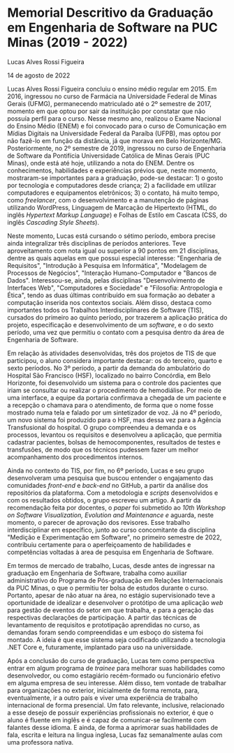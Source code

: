 # Memorial Descritivo da Graduação em Engenharia de Software na PUC Minas (2019 - 2022)

Lucas Alves Rossi Figueira

14 de agosto de 2022

Lucas Alves Rossi Figueira concluiu o ensino médio regular em 2015. Em 2016, ingressou no curso de Farmácia na Universidade Federal de Minas Gerais (UFMG), permanecendo matriculado até o 2º semestre de 2017, momento em que optou por sair da instituição por constatar que não possuía perfil para o curso. Nesse mesmo ano, realizou o Exame Nacional do Ensino Médio (ENEM) e foi convocado para o curso de Comunicação em Mídias Digitais na Universidade Federal da Paraíba (UFPB), mas optou por não fazê-lo em função da distância, já que morava em Belo Horizonte/MG. Posteriormente, no 2º semestre de 2019, ingressou no curso de Engenharia de Software da Pontifícia Universidade Católica de Minas Gerais (PUC Minas), onde está até hoje, utilizando a nota do ENEM. Dentre os conhecimentos, habilidades e experiências prévios que, neste momento, mostraram-se importantes para a graduação, pode-se destacar: 1) o gosto por tecnologia e computadores desde criança; 2) a facilidade em utilizar computadores e equipamentos eletrônicos; 3) o contato, há muito tempo, como _freelancer_, com o desenvolvimento e a manutenção de páginas utilizando WordPress, Linguagem de Marcação de Hipertexto (HTML, do inglês _Hypertext Markup Language_) e Folhas de Estilo em Cascata (CSS, do inglês _Cascading Style Sheets_).

Neste momento, Lucas está cursando o sétimo período, embora precise ainda integralizar três disciplinas de períodos anteriores. Teve aproveitamento com nota igual ou superior a 90 pontos em 21 disciplinas, dentre as quais aquelas em que possui especial interesse: "Engenharia de Requisitos", "Introdução à Pesquisa em Informática", "Modelagem de Processos de Negócios", "Interação Humano-Computador e "Bancos de Dados". Interessou-se, ainda, pelas disciplinas "Desenvolvimento de Interfaces Web",  "Computadores e Sociedade" e "Filosofia: Antropologia e Ética", tendo as duas últimas contribuído em sua formação ao debater a computação inserida nos contextos sociais. Além disso, destaca como importantes todos os Trabalhos Interdisciplinares de Software (TIS), cursados do primeiro ao quinto período, por trazerem a aplicação prática do projeto, especificação e desenvolvimento de um _software_, e o do sexto período, uma vez que permitiu o contato com a pesquisa dentro da área de Engenharia de Software.

Em relação às atividades desenvolvidas, três dos projetos de TIS de que participou, o aluno considera importante destacar: os do terceiro, quarto e sexto períodos. No 3º período, a partir da demanda do ambulatório do Hospital São Francisco (HSF), localizado no bairro Concórdia, em Belo Horizonte, foi desenvolvido um sistema para o controle dos pacientes que iriam se consultar ou realizar o procedimento de hemodiálise. Por meio de uma interface, a equipe da portaria confirmava a chegada de um paciente e a recepção o chamava para o atendimento, de forma que o nome fosse mostrado numa tela e falado por um sintetizador de voz. Já no 4º período, um novo sistema foi produzido para o HSF, mas dessa vez para a Agência Transfusional do hospital. O grupo compreendeu a demanda e os processos, levantou os requisitos e desenvolveu a aplicação, que permitia cadastrar pacientes, bolsas de hemocomponentes, resultados de testes e transfusões, de modo que os técnicos pudessem fazer um melhor acompanhamento dos procedimentos internos.

Ainda no contexto do TIS, por fim, no 6º período, Lucas e seu grupo desenvolveram uma pesquisa que buscou entender o engajamento das comunidades _front-end_ e _back-end_ no GitHub, a partir da análise dos repositórios da plataforma. Com a metodologia e _scripts_ desenvolvidos e com os resultados obtidos, o grupo escreveu um artigo. A partir da recomendação feita por docentes, o _paper_ foi submetido ao _10th Workshop on Software Visualization, Evolution and Maintenance e_ aguarda, neste momento, o parecer de aprovação dos revisores. Esse trabalho interdisciplinar em específico, junto ao curso concomitante da disciplina "Medição e Experimentação em Software", no primeiro semestre de 2022, contribuiu certamente para o aperfeiçoamento de habilidades e competências voltadas à area de pesquisa em Engenharia de Software. 

Em termos de mercado de trabalho, Lucas, desde antes de ingressar na graduação em Engenharia de Software, trabalha como auxiliar administrativo do Programa de Pós-graduação em Relações Internacionais da PUC Minas, o que o permitiu ter bolsa de estudos durante o curso. Portanto, apesar de não atuar na área, no estágio supervisionado teve a oportunidade de idealizar e desenvolver o protótipo de uma aplicação _web_ para gestão de eventos do setor em que trabalha, e para a geração das respectivas declarações de participação. A partir das técnicas de levantamento de requisitos e prototipação aprendidas no curso, as demandas foram sendo compreendidas e um esboço do sistema foi montado. A ideia é que esse sistema seja codificado utilizando a tecnologia .NET Core e, futuramente, implantado para uso na universidade.

Após a conclusão do curso de graduação, Lucas tem como perspectiva entrar em algum programa de _trainee_ para melhorar suas habilidades como desenvolvedor, ou como estagiário recém-formado ou funcionário efetivo em alguma empresa de seu interesse. Além disso, tem vontade de trabalhar para organizações no exterior, inicialmente de forma remota, para, eventualmente, ir a outro país e viver uma experiência de trabalho internacional de forma presencial. Um fato relevante, inclusive, relacionado a esse desejo de possuir experiências profissionais no exterior, é que o aluno é fluente em inglês e é capaz de comunicar-se facilmente com falantes desse idioma. E ainda, de forma a aprimorar suas habilidades de fala, escrita e leitura na lingua inglesa, Lucas faz semanalmente aulas com uma professora nativa.